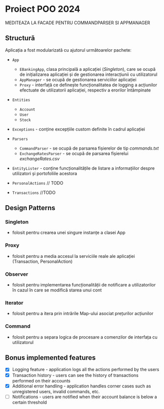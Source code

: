 # Proiect POO 2024
MEDITEAZA LA FACADE PENTRU COMMANDPARSER SI APPMANAGER
## Structură

Aplicația a fost modularizată cu ajutorul următoarelor pachete:

- `App`
  - `EBankingApp`, clasa principală a aplicației (*Singleton*), care se ocupă de inițializarea aplicației și de gestionarea interacțiunii cu utilizatorul
  - `AppManager` - se ocupă de gestionarea serviciilor aplicației
  - `Proxy` - interfață ce definește funcționalitatea de logging a acțiunilor efectuate de utilizatorii aplicației, respectiv a erorilor întâmpinate

- `Entities`
  - `Account`
  - `User`
  - `Stock`

- `Exceptions` - conține excepțiile custom definite în cadrul aplicației

- `Parsers`
    - `CommandParser` - se ocupă de parsarea fișierelor de tip *commands.txt*
    - `ExchangeRatesParser` - se ocupă de parsarea fișierelui *exchangeRates.csv*

- `EntityLister` - conține funcționalitățile de listare a informațiilor despre utilizatori și portofoliile acestora

- `PersonalActions`
// TODO
- `Transactions`
//TODO
  

## Design Patterns

### Singleton

- folosit pentru crearea unei singure instanțe a clasei App

### Proxy

- folosit pentru a media accesul la serviciile reale ale aplicației (Transaction, PersonalAction)

### Observer

- folosit pentru implementarea funcționalității de notificare a utilizatorilor în cazul în care se modifică starea unui cont

### Iterator

- folosit pentru a itera prin intrările Map-ului asociat prețurilor acțiunilor

### Command

- folosit pentru a separa logica de procesare a comenzilor de interfața cu utilizatorul

## Bonus implemented features

- [x] Logging feature - application logs all the actions performed by the users
- [x] Transaction history - users can see the history of transactions performed on their accounts
- [x] Additional error handling - application handles corner cases such as unregistered users, invalid commands, etc.
- [ ] Notifications - users are notified when their account balance is below a certain threshold